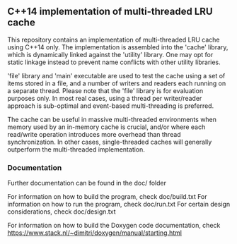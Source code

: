 ## C++14 implementation of multi-threaded LRU cache

This repository contains an implementation of multi-threaded LRU cache using C++14 only. The implementation is assembled into the 'cache' library, which is dynamically linked against the 'utility' library. One may opt for static linkage instead to prevent name conflicts with other utility libraries.

'file' library and 'main' executable are used to test the cache using a set of items stored in a file, and a number of writers and readers each running on a separate thread. Please note that the 'file' library is for evaluation purposes only. In most real cases, using a thread per writer/reader approach is sub-optimal and event-based multi-threading is preferred.

The cache can be useful in massive multi-threaded environments when memory used by an in-memory cache is crucial, and/or where each read/write operation introduces more overhead than thread synchronization. In other cases, single-threaded caches will generally outperform the multi-threaded implementation.



### Documentation

Further documentation can be found in the doc/ folder

For information on how to build the program, check doc/build.txt 
For information on how to run the program, check doc/run.txt 
For certain design considerations, check doc/design.txt

For information on how to build the Doxygen code documentation, check
https://www.stack.nl/~dimitri/doxygen/manual/starting.html
